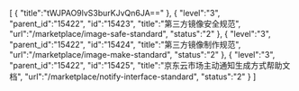[
	{
		"title":"tWJPAO9lvS3burKJvQn6JA=="
	},
	{
		"level":"3",
		"parent_id":"15422",
		"id":"15423",
		"title":"第三方镜像安全规范",
		"url":"/marketplace/image-safe-standard",
		"status":"2"
	},
	{
		"level":"3",
		"parent_id":"15422",
		"id":"15424",
		"title":"第三方镜像制作规范",
		"url":"/marketplace/image-make-standard",
		"status":"2"
	},
	{
		"level":"3",
		"parent_id":"15422",
		"id":"15425",
		"title":"京东云市场主动通知生成方式帮助文档",
		"url":"/marketplace/notify-interface-standard",
		"status":"2"
	}
]